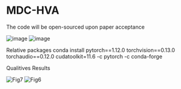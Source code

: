 # MDC-HVA
The code will be open-sourced upon paper acceptance

![image](https://github.com/user-attachments/assets/006afb96-e750-47f0-99eb-8714c9c9e1ae)
![image](https://github.com/user-attachments/assets/257a2e4d-0139-470d-b65d-db40fb35ca5a)

Relative packages
conda install pytorch==1.12.0 torchvision==0.13.0 torchaudio==0.12.0 
cudatoolkit=11.6 -c pytorch -c conda-forge

Qualitives Results

![Fig7](https://github.com/user-attachments/assets/49cb7c59-4dab-4bb8-9fe6-a9247f4b24a9)
![Fig6](https://github.com/user-attachments/assets/2f4c6edf-f83f-40e9-9bd7-8c8bc053c3f5)
